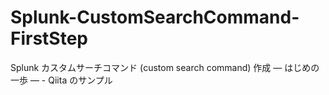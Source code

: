 # Splunk-CustomSearchCommand-FirstStep
Splunk カスタムサーチコマンド (custom search command) 作成 ― はじめの一歩 ― - Qiita のサンプル
